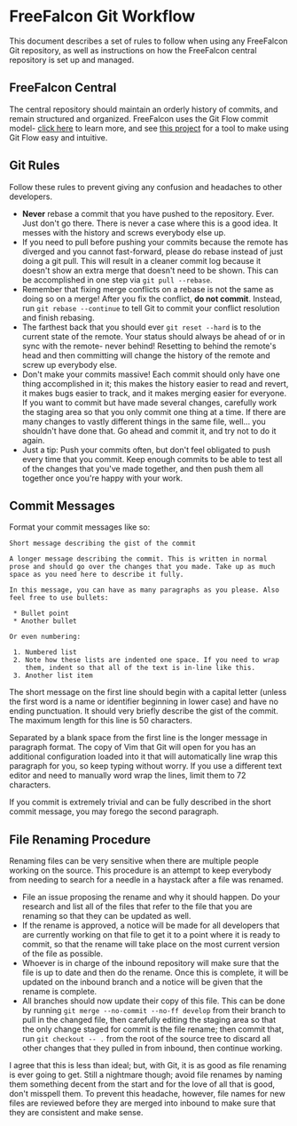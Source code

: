 # FreeFalcon Git Workflow

This document describes a set of rules to follow when using any FreeFalcon
Git repository, as well as instructions on how the FreeFalcon central
repository is set up and managed.

## FreeFalcon Central

The central repository should maintain an orderly history of commits, and
remain structured and organized. FreeFalcon uses the Git Flow commit model-
[click here](http://nvie.com/posts/a-successful-git-branching-model/) to learn
more, and see [this project](https://github.com/nvie/gitflow) for a tool to
make using Git Flow easy and intuitive.

## Git Rules

Follow these rules to prevent giving any confusion and headaches to other
developers.

 * **Never** rebase a commit that you have pushed to the repository. Ever. Just
   don't go there. There is never a case where this is a good idea. It messes
   with the history and screws everybody else up.
 * If you need to pull before pushing your commits because the remote has
   diverged and you cannot fast-forward, please do rebase instead of just doing
   a git pull. This will result in a cleaner commit log because it doesn't show
   an extra merge that doesn't need to be shown. This can be accomplished in
   one step via ```git pull --rebase```.
 * Remember that fixing merge conflicts on a rebase is not the same as doing so
   on a merge! After you fix the conflict, **do not commit**. Instead, run
   ```git rebase --continue``` to tell Git to commit your conflict resolution
   and finish rebasing.
 * The farthest back that you should ever ```git reset --hard``` is to the
   current state of the remote. Your status should always be ahead of or in
   sync with the remote- never behind! Resetting to behind the remote's head
   and then committing will change the history of the remote and screw up
   everybody else.
 * Don't make your commits massive! Each commit should only have one thing
   accomplished in it; this makes the history easier to read and revert, it
   makes bugs easier to track, and it makes merging easier for everyone. If
   you want to commit but have made several changes, carefully work the
   staging area so that you only commit one thing at a time. If there are many
   changes to vastly different things in the same file, well... you shouldn't
   have done that. Go ahead and commit it, and try not to do it again.
 * Just a tip: Push your commits often, but don't feel obligated to push every
   time that you commit. Keep enough commits to be able to test all of the
   changes that you've made together, and then push them all together once
   you're happy with your work.

## Commit Messages

Format your commit messages like so:

```
Short message describing the gist of the commit

A longer message describing the commit. This is written in normal
prose and should go over the changes that you made. Take up as much
space as you need here to describe it fully.

In this message, you can have as many paragraphs as you please. Also
feel free to use bullets:

 * Bullet point
 * Another bullet

Or even numbering:

 1. Numbered list
 2. Note how these lists are indented one space. If you need to wrap
    them, indent so that all of the text is in-line like this.
 3. Another list item
```

The short message on the first line should begin with a capital letter (unless the first word is a name or identifier beginning in lower case) and have no ending punctuation. It should very briefly describe the gist of the commit. The maximum length for this line is 50 characters.

Separated by a blank space from the first line is the longer message in paragraph format. The copy of Vim that Git will open for you has an additional configuration loaded into it that will automatically line wrap this paragraph for you, so keep typing without worry. If you use a different text editor and need to manually word wrap the lines, limit them to 72 characters.

If you commit is extremely trivial and can be fully described in the short commit message, you may forego the second paragraph.

## File Renaming Procedure

Renaming files can be very sensitive when there are multiple people working on the source. This procedure is an attempt to keep everybody from needing to search for a needle in a haystack after a file was renamed.

 * File an issue proposing the rename and why it should happen. Do your
   research and list all of the files that refer to the file that you are
   renaming so that they can be updated as well.
 * If the rename is approved, a notice will be made for all developers that are
   currently working on that file to get it to a point where it is ready to
   commit, so that the rename will take place on the most current version of
   the file as possible.
 * Whoever is in charge of the inbound repository will make sure that the file
   is up to date and then do the rename. Once this is complete, it will be
   updated on the inbound branch and a notice will be given that the rename is
   complete.
 * All branches should now update their copy of this file. This can be done by
   running ```git merge --no-commit --no-ff develop``` from their branch to
   pull in the changed file, then carefully editing the staging area so that
   the only change staged for commit is the file rename; then commit that,
   run ```git checkout -- .``` from the root of the source tree to discard all
   other changes that they pulled in from inbound, then continue working.

I agree that this is less than ideal; but, with Git, it is as good as file renaming is ever going to get. Still a nightmare though; avoid file renames by naming them something decent from the start and for the love of all that is good, don't misspell them. To prevent this headache, however, file names for new files are reviewed before they are merged into inbound to make sure that they are consistent and make sense.
